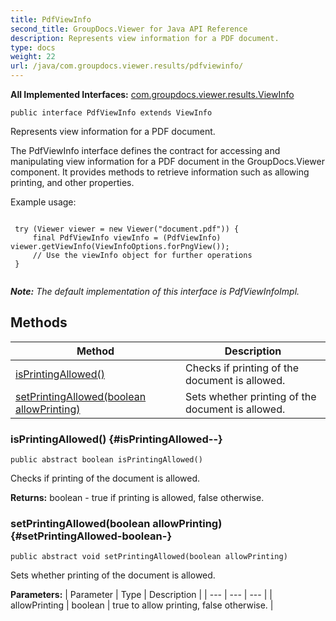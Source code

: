 ```yaml
---
title: PdfViewInfo
second_title: GroupDocs.Viewer for Java API Reference
description: Represents view information for a PDF document.
type: docs
weight: 22
url: /java/com.groupdocs.viewer.results/pdfviewinfo/
---
```

**All Implemented Interfaces:**
[com.groupdocs.viewer.results.ViewInfo](../../com.groupdocs.viewer.results/viewinfo)
```
public interface PdfViewInfo extends ViewInfo
```

Represents view information for a PDF document.

The PdfViewInfo interface defines the contract for accessing and manipulating view information for a PDF document in the GroupDocs.Viewer component. It provides methods to retrieve information such as allowing printing, and other properties.

Example usage:

```

 try (Viewer viewer = new Viewer("document.pdf")) {
     final PdfViewInfo viewInfo = (PdfViewInfo) viewer.getViewInfo(ViewInfoOptions.forPngView());
     // Use the viewInfo object for further operations
 }
 
```

***Note:** The default implementation of this interface is PdfViewInfoImpl.*
## Methods

| Method | Description |
| --- | --- |
| [isPrintingAllowed()](#isPrintingAllowed--) | Checks if printing of the document is allowed. |
| [setPrintingAllowed(boolean allowPrinting)](#setPrintingAllowed-boolean-) | Sets whether printing of the document is allowed. |
### isPrintingAllowed() {#isPrintingAllowed--}
```
public abstract boolean isPrintingAllowed()
```


Checks if printing of the document is allowed.

**Returns:**
boolean -  true  if printing is allowed,  false  otherwise.
### setPrintingAllowed(boolean allowPrinting) {#setPrintingAllowed-boolean-}
```
public abstract void setPrintingAllowed(boolean allowPrinting)
```


Sets whether printing of the document is allowed.

**Parameters:**
| Parameter | Type | Description |
| --- | --- | --- |
| allowPrinting | boolean |  true  to allow printing,  false  otherwise. |

